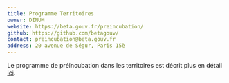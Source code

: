 ```yaml
---
title: Programme Territoires
owner: DINUM
website: https://beta.gouv.fr/preincubation/
github: https://github.com/betagouv/
contact: preincubation@beta.gouv.fr
address: 20 avenue de Ségur, Paris 15è
---
```


Le programme de préincubation dans les territoires est décrit plus en détail [ici](https://beta.gouv.fr/preincubation/).
